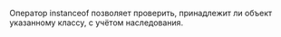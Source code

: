 Оператор instanceof позволяет проверить, принадлежит ли объект указанному классу, с учётом наследования.